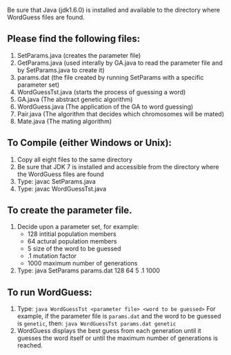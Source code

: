 Be sure that Java (jdk1.6.0) is installed and available to the directory where WordGuess files are found.  

## Please find the following files:

1. SetParams.java (creates the parameter file)
2. GetParams.java (used interally by GA.java to read the parameter file and by SetParams.java to create it)
3. params.dat (the file created by running SetParams with a specific parameter set)
4. WordGuessTst.java (starts the process of guessing a word)
5. GA.java (The abstract genetic algorithm)
6. WordGuess.java (The application of the GA to word guessing)
7. Pair.java (The algorithm that decides which chromosomes will be mated)
8. Mate.java (The mating algorithm)

## To Compile (either Windows or Unix):
1. Copy all eight files to the same directory
2. Be sure that JDK 7 is installed and accessible from the directory where the WordGuess files are found
3. Type: javac SetParams.java
4. Type: javac WordGuessTst.java

## To create the parameter file.
1. Decide upon a parameter set, for example:
   - 128 intitial population members
   - 64 actural population members
   - 5 size of the word to be guessed
   - .1 mutation factor
   - 1000 maximum number of generations
2. Type: java SetParams params.dat 128 64 5 .1 1000

## To run WordGuess:
1. Type: `java WordGuessTst <parameter file> <word to be guessed>`
    For example, if the parameter file is `params.dat` and the word to be guessed is `genetic`, then:
    `java WordGuessTst params.dat genetic`
2. WordGuess displays the best guess from each generation until it guesses the word itself or
   until the maximum number of generations is reached.
